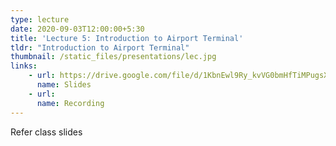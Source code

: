 ```yaml
---
type: lecture
date: 2020-09-03T12:00:00+5:30
title: 'Lecture 5: Introduction to Airport Terminal'
tldr: "Introduction to Airport Terminal"
thumbnail: /static_files/presentations/lec.jpg
links: 
    - url: https://drive.google.com/file/d/1KbnEwl9Ry_kvVG0bmHfTiMPugsXDHSPC/view?usp=sharing
      name: Slides
    - url: 
      name: Recording
---
```

Refer class slides